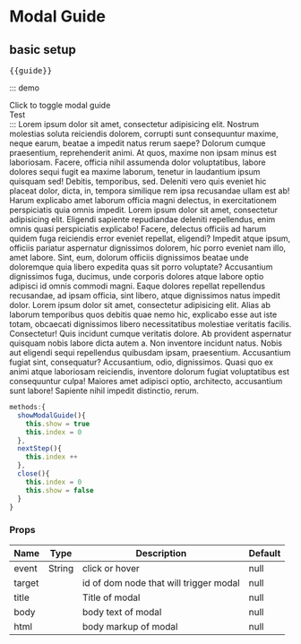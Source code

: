 
# Modal Guide

## basic setup
<pre class="text-white">{{guide}}</pre>

::: demo
<div>
  <btn @click.native="showModalGuide">Click to toggle modal guide</btn>
  <modal-guide :guide="guide" :show="show" :index="index" @next-step="nextStep" @close="close">
    <div slot="step1">
      Test
    </div>
  </modal-guide>
</div>
:::

<row>
  <column>
    <card class="mb-2" id="card-1">Lorem ipsum dolor sit amet, consectetur adipisicing elit. Nostrum molestias soluta reiciendis dolorem, corrupti sunt consequuntur maxime, neque earum, beatae a impedit natus rerum saepe? Dolorum cumque praesentium, reprehenderit animi.</card>
    <card class="mb-2">At quos, maxime non ipsam minus est laboriosam. Facere, officia nihil assumenda dolor voluptatibus, labore dolores sequi fugit ea maxime laborum, tenetur in laudantium ipsum quisquam sed! Debitis, temporibus, sed.</card>
    <card class="mb-2">Deleniti vero quis eveniet hic placeat dolor, dicta, in, tempora similique rem ipsa recusandae ullam est ab! Harum explicabo amet laborum officia magni delectus, in exercitationem perspiciatis quia omnis impedit.</card>
  </column>
  <column>
    <card class="mb-2">Lorem ipsum dolor sit amet, consectetur adipisicing elit. Eligendi sapiente repudiandae deleniti repellendus, enim omnis quasi perspiciatis explicabo! Facere, delectus officiis ad harum quidem fuga reiciendis error eveniet repellat, eligendi?</card>
    <card class="mb-2" id="card-5">Impedit atque ipsum, officiis pariatur aspernatur dignissimos dolorem, hic porro eveniet nam illo, amet labore. Sint, eum, dolorum officiis dignissimos beatae unde doloremque quia libero expedita quas sit porro voluptate?</card>
    <card class="mb-2">Accusantium dignissimos fuga, ducimus, unde corporis dolores atque labore optio adipisci id omnis commodi magni. Eaque dolores repellat repellendus recusandae, ad ipsam officia, sint libero, atque dignissimos natus impedit dolor.</card>
  </column>
  <column>
    <card class="mb-2">Lorem ipsum dolor sit amet, consectetur adipisicing elit. Alias ab laborum temporibus quos debitis quae nemo hic, explicabo esse aut iste totam, obcaecati dignissimos libero necessitatibus molestiae veritatis facilis. Consectetur!</card>
    <card class="mb-2">Quis incidunt cumque veritatis dolore. Ab provident aspernatur quisquam nobis labore dicta autem a. Non inventore incidunt natus. Nobis aut eligendi sequi repellendus quibusdam ipsam, praesentium. Accusantium fugiat sint, consequatur?</card>
    <card class="mb-2" id="card-9">Accusantium, odio, dignissimos. Quasi quo ex animi atque laboriosam reiciendis, inventore dolorum fugiat voluptatibus est consequuntur culpa! Maiores amet adipisci optio, architecto, accusantium sunt labore! Sapiente nihil impedit distinctio, rerum.</card>
  </column>
</row>

```js
methods:{
  showModalGuide(){
    this.show = true
    this.index = 0
  },
  nextStep(){
    this.index ++
  },
  close(){
    this.index = 0
    this.show = false
  }
}
```



### Props
Name    | Type   | Description | Default
----    | :----: | ----------- | -----
event   | String | click or hover  | null
target  | 		 | id of dom node that will trigger modal  | null
title   |      | Title of modal  | null
body    |      | body text of modal  | null
html    | 		 | body markup of modal  | null

<script>
export default {
	data () {
      	return {
          show:false,
          index: 0,
      		guide:{
            id:'modal-guide-1',
            steps:[
            { target:'card-1', title:'Step 1', html:'Some instructions' },
            { target:'card-5', title:'Step 2', html:'Some more instructions' },
            { target:'card-9', title:'Step 3', html:'Lorem ipsum dolor sit amet, consectetur adipisicing elit. In magnam laboriosam est numquam obcaecati, rerum adipisci consectetur, expedita, totam, saepe optio. Nemo doloremque, dolorem quasi fuga inventore reiciendis ipsa officia?' },
            { target:'basic-setup', title:'Step 4', html:'Lorem ipsum dolor sit amet, consectetur adipisicing elit. In magnam laboriosam est numquam obcaecati, rerum adipisci consectetur, expedita, totam, saepe optio. Nemo doloremque, dolorem quasi fuga inventore reiciendis ipsa officia?' },
            { target:'props', title:'Step 5', html:'Lorem ipsum dolor sit amet, consectetur adipisicing elit. Perspiciatis vero quaerat expedita consequuntur amet dignissimos voluptatibus, incidunt beatae illo voluptas natus voluptatem, similique odio ipsa sunt alias iste veritatis explicabo.' },
            ]
          }
      	}
  	},
    mounted(){

    },
  	methods:{
      showModalGuide(){
        this.show = true
        this.index = 0
      },
      nextStep(){
        this.index ++
      },
      close(){
        this.index = 0
        this.show = false
      }
  	}
}
</script>